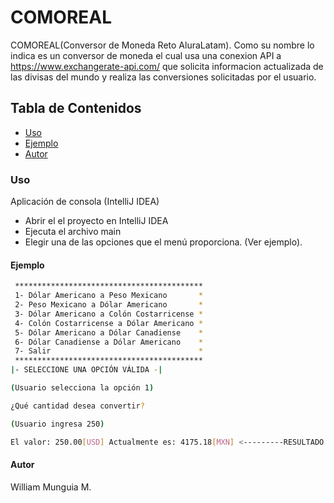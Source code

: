 # COMOREAL

COMOREAL(Conversor de Moneda Reto AluraLatam). Como su nombre lo indica es un conversor de moneda el cual usa una conexion API a https://www.exchangerate-api.com/ que solicita informacion actualizada de las divisas del mundo y realiza las conversiones solicitadas por el usuario.

## Tabla de Contenidos

- [Uso](#uso)
- [Ejemplo](#ejemplo)
- [Autor](#autor)

### Uso

Aplicación de consola (IntelliJ IDEA)
* Abrir el el proyecto en IntelliJ IDEA
* Ejecuta el archivo main
* Elegir una de las opciones que el menú proporciona. (Ver ejemplo).


#### Ejemplo

```bash
 ******************************************
 1- Dólar Americano a Peso Mexicano       *
 2- Peso Mexicano a Dólar Americano       *
 3- Dólar Americano a Colón Costarricense *
 4- Colón Costarricense a Dólar Americano *
 5- Dólar Americano a Dólar Canadiense    *
 6- Dólar Canadiense a Dólar Americano    *
 7- Salir                                 *
 ******************************************
|- SELECCIONE UNA OPCIÓN VÁLIDA -|

(Usuario selecciona la opción 1)

¿Qué cantidad desea convertir?

(Usuario ingresa 250)

El valor: 250.00[USD] Actualmente es: 4175.18[MXN] <---------RESULTADO

```

#### Autor

William Munguia M.
